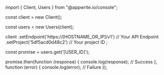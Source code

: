 import { Client, Users } from "@appwrite.io/console";

const client = new Client();

const users = new Users(client);

client
    .setEndpoint('https://[HOSTNAME_OR_IP]/v1') // Your API Endpoint
    .setProject('5df5acd0d48c2') // Your project ID
;

const promise = users.get('[USER_ID]');

promise.then(function (response) {
    console.log(response); // Success
}, function (error) {
    console.log(error); // Failure
});